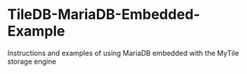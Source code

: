 # TileDB-MariaDB-Embedded-Example
Instructions and examples of using MariaDB embedded with the MyTile storage engine
